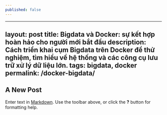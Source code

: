 ```yaml
---
published: false
---
```

---
layout: post
title: Bigdata và Docker: sự kết hợp hoàn hảo cho người mới bắt đầu
description: Cách triển khai cụm Bigdata trên Docker để thử nghiệm, tìm hiểu về hệ thống và các công cụ lưu trữ xử lý dữ liệu lớn.
tags: bigdata, docker
permalink: /docker-bigdata/
---

## A New Post

Enter text in [Markdown](http://daringfireball.net/projects/markdown/). Use the toolbar above, or click the **?** button for formatting help.
